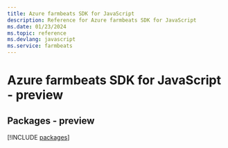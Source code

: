 ```yaml
---
title: Azure farmbeats SDK for JavaScript
description: Reference for Azure farmbeats SDK for JavaScript
ms.date: 01/23/2024
ms.topic: reference
ms.devlang: javascript
ms.service: farmbeats
---
```

# Azure farmbeats SDK for JavaScript - preview
## Packages - preview
[!INCLUDE [packages](farmbeats-index.md)]